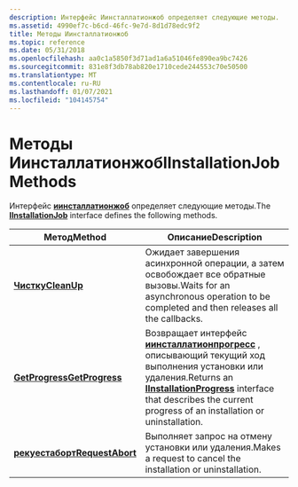 ```yaml
---
description: Интерфейс Иинсталлатионжоб определяет следующие методы.
ms.assetid: 4990ef7c-b6cd-46fc-9e7d-8d1d78edc9f2
title: Методы Иинсталлатионжоб
ms.topic: reference
ms.date: 05/31/2018
ms.openlocfilehash: aa0c1a5850f3d71ad1a6a51046fe890ea9bc7426
ms.sourcegitcommit: 831e8f3db78ab820e1710cede244553c70e50500
ms.translationtype: MT
ms.contentlocale: ru-RU
ms.lasthandoff: 01/07/2021
ms.locfileid: "104145754"
---
```

# <a name="iinstallationjob-methods"></a><span data-ttu-id="8bb59-103">Методы Иинсталлатионжоб</span><span class="sxs-lookup"><span data-stu-id="8bb59-103">IInstallationJob Methods</span></span>

<span data-ttu-id="8bb59-104">Интерфейс [**иинсталлатионжоб**](/windows/desktop/api/Wuapi/nn-wuapi-iinstallationjob) определяет следующие методы.</span><span class="sxs-lookup"><span data-stu-id="8bb59-104">The [**IInstallationJob**](/windows/desktop/api/Wuapi/nn-wuapi-iinstallationjob) interface defines the following methods.</span></span>



| <span data-ttu-id="8bb59-105">Метод</span><span class="sxs-lookup"><span data-stu-id="8bb59-105">Method</span></span>                                                | <span data-ttu-id="8bb59-106">Описание</span><span class="sxs-lookup"><span data-stu-id="8bb59-106">Description</span></span>                                                                                                                                           |
|-------------------------------------------------------|-------------------------------------------------------------------------------------------------------------------------------------------------------|
| [<span data-ttu-id="8bb59-107">**Чистку**</span><span class="sxs-lookup"><span data-stu-id="8bb59-107">**CleanUp**</span></span>](/windows/desktop/api/Wuapi/nf-wuapi-iinstallationjob-cleanup)           | <span data-ttu-id="8bb59-108">Ожидает завершения асинхронной операции, а затем освобождает все обратные вызовы.</span><span class="sxs-lookup"><span data-stu-id="8bb59-108">Waits for an asynchronous operation to be completed and then releases all the callbacks.</span></span>                                                              |
| [<span data-ttu-id="8bb59-109">**GetProgress**</span><span class="sxs-lookup"><span data-stu-id="8bb59-109">**GetProgress**</span></span>](/windows/desktop/api/Wuapi/nf-wuapi-iinstallationjob-getprogress)   | <span data-ttu-id="8bb59-110">Возвращает интерфейс [**иинсталлатионпрогресс**](/windows/desktop/api/Wuapi/nn-wuapi-iinstallationprogress) , описывающий текущий ход выполнения установки или удаления.</span><span class="sxs-lookup"><span data-stu-id="8bb59-110">Returns an [**IInstallationProgress**](/windows/desktop/api/Wuapi/nn-wuapi-iinstallationprogress) interface that describes the current progress of an installation or uninstallation.</span></span> |
| [<span data-ttu-id="8bb59-111">**рекуестаборт**</span><span class="sxs-lookup"><span data-stu-id="8bb59-111">**RequestAbort**</span></span>](/windows/desktop/api/Wuapi/nf-wuapi-iinstallationjob-requestabort) | <span data-ttu-id="8bb59-112">Выполняет запрос на отмену установки или удаления.</span><span class="sxs-lookup"><span data-stu-id="8bb59-112">Makes a request to cancel the installation or uninstallation.</span></span>                                                                                         |



 

 

 



